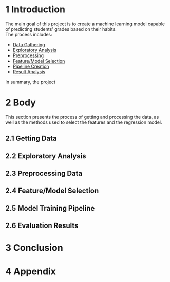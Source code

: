 # 1 Introduction

The main goal of this project is to create a machine learning model capable of predicting students' grades based on their habits.  
The process includes:
- [Data Gathering](#21-getting-data)  
- [Exploratory Analysis](#22-exploratory-analysis)  
- [Preprocessing](#23-preprocessing-data)  
- [Feature/Model Selection](#24-feature/model-selection)  
- [Pipeline Creation](#25-model_training_pipeline)  
- [Result Analysis](#26-evaluation_results)  

In summary, the project

# 2 Body

This section presents the process of getting and processing the data, as well as the methods used to select the features and the regression model.

## 2.1 Getting Data
## 2.2 Exploratory Analysis
## 2.3 Preprocessing Data
## 2.4 Feature/Model Selection
## 2.5 Model Training Pipeline
## 2.6 Evaluation Results
# 3 Conclusion
# 4 Appendix
